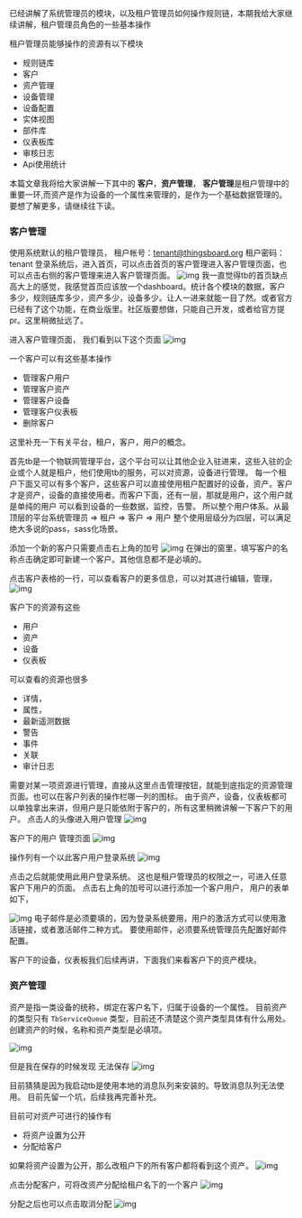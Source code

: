 已经讲解了系统管理员的模块，以及租户管理员如何操作规则链，本期我给大家继续讲解，租户管理员角色的一些基本操作

租户管理员能够操作的资源有以下模块

- 规则链库
- 客户
- 资产管理
- 设备管理
- 设备配置
- 实体视图
- 部件库
- 仪表板库
- 审核日志
- Api使用统计

本篇文章我将给大家讲解一下其中的 **客户**，**资产管理**， **客户管理**是租户管理中的重要一环,而资产是作为设备的一个属性来管理的，是作为一个基础数据管理的。要想了解更多，请继续往下读。

### 客户管理

使用系统默认的租户管理员，
 租户帐号：tenant@thingsboard.org
 租户密码：tenant
 登录系统后，进入首页，可以点击首页的客户管理进入客户管理页面，也可以点击右侧的客户管理来进入客户管理页面。
 ![img](https://img-blog.csdnimg.cn/img_convert/e5f4a82bb0264083643e3b660fdfb0c3.png)
  我一直觉得tb的首页缺点高大上的感觉，我感觉首页应该放一个dashboard。统计各个模块的数据，客户多少，规则链库多少，资产多少，设备多少。让人一进来就能一目了然。或者官方已经有了这个功能，在商业版里。社区版要想做，只能自己开发，或者给官方提pr。这里稍微扯远了。

进入客户管理页面，
 我们看到以下这个页面
 ![img](https://img-blog.csdnimg.cn/img_convert/fedc8e258a77a2666e07981ed05a7428.png)

一个客户可以有这些基本操作

- 管理客户用户
- 管理客户资产
- 管理客户设备
- 管理客户仪表板
- 删除客户

这里补充一下有关平台，租户，客户，用户的概念。

首先tb是一个物联网管理平台，这个平台可以让其他企业入驻进来，这些入驻的企业或个人就是租户，他们使用tb的服务，可以对资源，设备进行管理。
 每一个租户下面又可以有多个客户，这些客户可以直接使用租户配置好的设备，资产。客户才是资产，设备的直接使用者。而客户下面，还有一层，那就是用户，这个用户就是单纯的用户
 可以看到设备的一些数据，监控，告警。
 所以整个用户体系。从最顶层的平台系统管理员 => 租户 => 客户 => 用户
 整个使用层级分为四层，可以满足绝大多说的pass，sass化场景。

添加一个新的客户只需要点击右上角的加号
 ![img](https://img-blog.csdnimg.cn/img_convert/279359112d7baf73a3f7d2dd82b15a3e.png)
 在弹出的窗里，填写客户的名称点击确定即可新建一个客户。其他信息都不是必填的。

点击客户表格的一行，可以查看客户的更多信息，可以对其进行编辑，管理，
 ![img](https://img-blog.csdnimg.cn/img_convert/48139e25ddf78552ff19e593ea895ac0.png)

客户下的资源有这些

- 用户
- 资产
- 设备
- 仪表板

可以查看的资源也很多

- 详情，
- 属性，
- 最新遥测数据
- 警告
- 事件
- 关联
- 审计日志

需要对某一项资源进行管理，直接从这里点击管理按钮，就能到底指定的资源管理页面。也可以在客户列表的操作栏哪一列的图标。
 由于资产，设备，仪表板都可以单独拿出来讲，但用户是只能依附于客户的，所有这里稍微讲解一下客户下的用户。
 点击人的头像进入用户管理
 ![img](https://img-blog.csdnimg.cn/img_convert/883854d32c77d6cebf638ae80d61580a.png)

客户下的用户 管理页面
 ![img](https://img-blog.csdnimg.cn/img_convert/2370fc1ca55488ac0cd4583917a666db.png)

操作列有一个以此客户用户登录系统
 ![img](https://img-blog.csdnimg.cn/img_convert/6e8f6ccad09e105519a8754ad8c1ca54.png)

点击之后就能使用此用户登录系统。 这也是租户管理员的权限之一，可进入任意客户下用户的页面。
 点击右上角的加号可以进行添加一个客户用户，
 用户的表单如下，

![img](https://img-blog.csdnimg.cn/img_convert/ec6c7b26157fadf7bd977efeee66a2b4.png)
 电子邮件是必须要填的，因为登录系统要用，用户的激活方式可以使用激活链接，或者激活邮件二种方式。
 要使用邮件，必须要系统管理员先配置好邮件配置。

客户下的设备，仪表板我们后续再讲，下面我们来看客户下的资产模块。

### 资产管理

资产是指一类设备的统称，绑定在客户名下，归属于设备的一个属性。
 目前资产的类型只有 `TbServiceQueue` 类型，目前还不清楚这个资产类型具体有什么用处。
 创建资产的时候，名称和资产类型是必填项。

![img](https://img-blog.csdnimg.cn/img_convert/b90adecb678796c2b1c6ca1bfed6b5a2.png)

但是我在保存的时候发现 无法保存
 ![img](https://img-blog.csdnimg.cn/img_convert/1be6363d24ee71563343e070d11fc624.png)

目前猜猜是因为我启动tb是使用本地的消息队列来安装的。导致消息队列无法使用。
 目前先留一个坑，后续我再完善补充。

目前可对资产可进行的操作有

- 将资产设置为公开
- 分配给客户

如果将资产设置为公开，那么改租户下的所有客户都将看到这个资产。
 ![img](https://img-blog.csdnimg.cn/img_convert/618a16943b64a0a600e99ec8ceb7377c.png)

点击分配客户，可将改资产分配给租户名下的一个客户
 ![img](https://img-blog.csdnimg.cn/img_convert/10d96c2bf9c3b50f065d740295ae16de.png)

分配之后也可以点击取消分配
 ![img](https://img-blog.csdnimg.cn/img_convert/89d8341d2ac7943ca29c04dfa39d718a.png)

